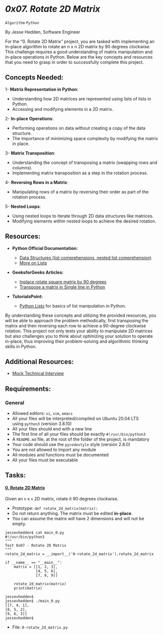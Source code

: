 # *0x07. Rotate 2D Matrix*

`Algorithm`  `Python`

By Jesse Hedden, Software Engineer


For the “0. Rotate 2D Matrix” project, you are tasked with implementing an in-place algorithm to rotate an n x n 2D matrix by 90 degrees clockwise. This challenge requires a good understanding of matrix manipulation and in-place operations in Python. Below are the key concepts and resources that you need to grasp in order to successfully complete this project.

## Concepts Needed:

1- **Matrix Representation in Python**:

- Understanding how 2D matrices are represented using lists of lists in Python.
- Accessing and modifying elements in a 2D matrix.

2- **In-place Operations**:

- Performing operations on data without creating a copy of the data structure.
- The importance of minimizing space complexity by modifying the matrix in place.

3- **Matrix Transposition**:

- Understanding the concept of transposing a matrix (swapping rows and columns).
- Implementing matrix transposition as a step in the rotation process.

4- **Reversing Rows in a Matrix**:

- Manipulating rows of a matrix by reversing their order as part of the rotation process.

5- **Nested Loops**:

- Using nested loops to iterate through 2D data structures like matrices.
- Modifying elements within nested loops to achieve the desired rotation.

## Resources:

- **Python Official Documentation:**

   - [Data Structures (list comprehensions, nested list comprehension)](https://docs.python.org/3/tutorial/datastructures.html)
   - [More on Lists](https://docs.python.org/3/tutorial/datastructures.html#more-on-lists)

- **GeeksforGeeks Articles:**

   - [Inplace rotate square matrix by 90 degrees](https://www.geeksforgeeks.org/inplace-rotate-square-matrix-by-90-degrees/)
   - [Transpose a matrix in Single line in Python](https://www.geeksforgeeks.org/transpose-matrix-single-line-python/)

- **TutorialsPoint:**

   - [Python Lists](https://www.tutorialspoint.com/python/python_lists.htm) for basics of list manipulation in Python.

By understanding these concepts and utilizing the provided resources, you will be able to approach the problem methodically, first transposing the matrix and then reversing each row to achieve a 90-degree clockwise rotation. This project not only tests your ability to manipulate 2D matrices but also challenges you to think about optimizing your solution to operate in-place, thus improving their problem-solving and algorithmic thinking skills in Python.

## Additional Resources:

- [Mock Technical Interview](https://www.youtube.com/watch?v=yM9Xbi-MigE)


## Requirements:

### General

-   Allowed editors: `vi`, `vim`, `emacs`
-   All your files will be interpreted/compiled on Ubuntu 20.04 LTS using `python3` (version 3.8.10)
-   All your files should end with a new line
-   The first line of all your files should be exactly `#!/usr/bin/python3`
-   A `README.md` file, at the root of the folder of the project, is mandatory
-   Your code should use the `pycodestyle` style (version 2.8.0)
-   You are not allowed to import any module
-   All modules and functions must be documented
-   All your files must be executable


## Tasks:

#### [0. Rotate 2D Matrix](0-rotate_2d_matrix.py)

Given an `n` x `n` 2D matrix, rotate it 90 degrees clockwise.

-   Prototype: `def rotate_2d_matrix(matrix):`
-   Do not return anything. The matrix must be edited **in-place**.
-   You can assume the matrix will have 2 dimensions and will not be empty.

```
jessevhedden$ cat main_0.py
#!/usr/bin/python3
"""
Test 0x07 - Rotate 2D Matrix
"""
rotate_2d_matrix = __import__('0-rotate_2d_matrix').rotate_2d_matrix

if __name__ == "__main__":
    matrix = [[1, 2, 3],
              [4, 5, 6],
              [7, 8, 9]]

    rotate_2d_matrix(matrix)
    print(matrix)

jessevhedden$
jessevhedden$ ./main_0.py
[[7, 4, 1],
[8, 5, 2],
[9, 6, 3]]
jessevhedden$

```

-   File: `0-rotate_2d_matrix.py`
